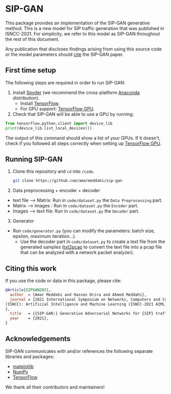 # SIP-GAN
This package provides an implementation of the SIP-GAN generative method. This is a new model for SIP traffic generation that was published in ISNCC-2021. For simplicity, we refer to this model as SIP-GAN throughout the rest of this document.

Any publication that discloses findings arising from using this source code or
the model parameters should [cite](#citing-this-work) the SIP-GAN paper.

## First time setup

The following steps are required in order to run SIP-GAN:

1.  Install [Spyder](www.spyder-ide.org) (we recommend the cross-platform [Anaconda](www.anaconda.com) distribution).
    *   Install
[TensorFlow](www.tensorflow.org/install). 
    *   For GPU support: [TensorFlow GPU](www.tensorflow.org/install/gpu).
1.  Check that SIP-GAN will be able to use a GPU by running:

```python
from tensorflow.python.client import device_lib
print(device_lib.list_local_devices())
```
The output of this command should show a list of your GPUs. If it doesn't,
check if you followed all steps correctly when setting up [TensorFlow GPU](www.codingforentrepreneurs.com/blog/install-tensorflow-gpu-windows-cuda-cudnn).

## Running SIP-GAN

1. Clone this repository and `cd` into `/code`.

    ```bash
    git clone https://github.com/amarmeddahi/sip-gan
    ```
1. Data preprocessing + encoder + decoder
* text file --> Matrix: Run in `code/dataset.py` the `Data Preprocessing` part.
* Matrix --> Images : Run in `code/dataset.py` the `Encoder` part.
* Images --> text file: Run in `code/dataset.py` the `Decoder` part.
3. Generator
* Run `code/generator.py` (you can modify the parameters: batch size, epsilon, maximum iteration…).  
	* Use the decoder part in `code/dataset.py` to create a text file from the generated samples ([txt2pcap](www.wireshark.org/docs/man-pages/text2pcap.html) to convert the text file into a pcap file that can be analyzed with a network packet analyzer).
## Citing this work

If you use the code or data in this package, please cite:

```bibtex
@Article{SIPGAN2021,
  author  = {Amar Meddahi and Hassen Drira and Ahmed Meddahi},
  journal = {2021 International Symposium on Networks, Computers and Communications
(ISNCC): Artificial Intelligence and Machine Learning (ISNCC-2021 AIML)
},
  title   = {{SIP-GAN:} Generative Adversarial Networks for {SIP} traffic generation},
  year    = {2021},
}
```

## Acknowledgements

SIP-GAN communicates with and/or references the following separate libraries
and packages:

*   [matplotlib](https://matplotlib.org/)
*   [NumPy](https://numpy.org)
*   [TensorFlow](https://github.com/tensorflow/tensorflow)

We thank all their contributors and maintainers!
